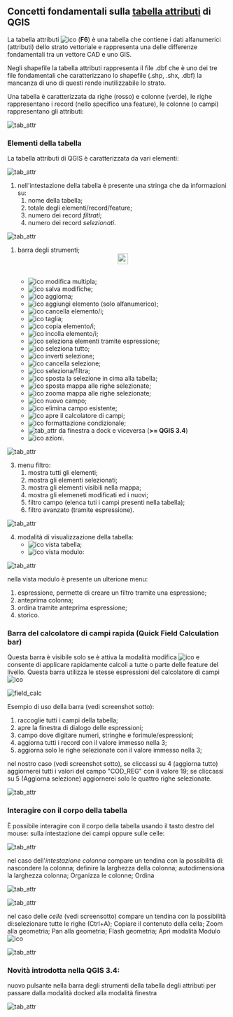 ## Concetti fondamentali sulla [tabella attributi](https://docs.qgis.org/testing/en/docs/user_manual/working_with_vector/attribute_table.html) di QGIS

La tabella attributi ![ico](/img/tabella_attributi/icon/mActionOpenTable.png) (**F6**) è una tabella che contiene i dati alfanumerici (attributi) dello strato vettoriale e rappresenta una delle differenze fondamentali tra un vettore CAD e uno GIS.

Negli shapefile la tabella attributi rappresenta il file .dbf che è uno dei tre file fondamentali che caratterizzano lo shapefile (.shp, .shx, .dbf) la mancanza di uno di questi rende inutilizzabile lo strato.

Una tabella è caratterizzata da righe (rosso) e colonne (verde), le righe rappresentano i record (nello specifico una feature), le colonne (o campi) rappresentano gli attributi:

![tab_attr](/img/tabella_attributi/tab_attr1.png)

### Elementi della tabella

La tabella attributi di QGIS è caratterizzata da vari elementi:

![tab_attr](/img/tabella_attributi/tab_attr2.png)

1. nell'intestazione della tabella è presente una stringa che da informazioni su:
    1. nome della tabella;
    2. totale degli elementi/record/feature;
    3. numero dei record _filtrati_;
    4. numero dei record _selezionati_.
   

![tab_attr](/img/tabella_attributi/tab_attr3_NEW.png)

1. barra degli strumenti;
<img width="24"  class="immagonobox" src="http://hfcqgis.opendatasicilia.it/it/latest/_images/mActionToggleEditing.png" Title="matita per attivare modifica" style="margin: 0 auto; display: block;" /><br>
  
    * ![ico](/img/tabella_attributi/icon/mActionMultiEdit.png) modifica multipla;<br>
    * ![ico](/img/tabella_attributi/icon/mActionFileSave.png) salva modifiche;<br>
    * ![ico](/img/tabella_attributi/icon/mActionDraw.png) aggiorna;<br>
    * ![ico](/img/tabella_attributi/icon/mActionNewTableRow.png) aggiungi elemento (solo alfanumerico);<br>
    * ![ico](/img/tabella_attributi/icon/mActionDeleteSelected.png) cancella elemento/i;<br>
    * ![ico](/img/tabella_attributi/icon/mActionEditCut.png ) taglia;<br>
    * ![ico](/img/tabella_attributi/icon/mActionEditCopy.png) copia elemento/i;<br>
    * ![ico](/img/tabella_attributi/icon/mActionEditPaste.png) incolla elemento/i;<br>
    * ![ico](/img/tabella_attributi/icon/mIconExpressionSelect.png) seleziona elementi tramite espressione;<br>
    * ![ico](/img/tabella_attributi/icon/mActionSelectAll.png) seleziona tutto;<br>
    * ![ico](/img/tabella_attributi/icon/mActionInvertSelection.png) inverti selezione;<br>
    * ![ico](/img/tabella_attributi/icon/mActionDeselectAll.png) cancella selezione;<br>
    * ![ico](/img/tabella_attributi/icon/mActionFilterMap.png) seleziona/filtra;<br>
    * ![ico](/img/tabella_attributi/icon/mActionSelectedToTop.png ) sposta la selezione in cima alla tabella;<br>
    * ![ico](/img/tabella_attributi/icon/mActionPanToSelected.png) sposta mappa alle righe selezionate;<br>
    * ![ico](/img/tabella_attributi/icon/mActionZoomToSelected.png) zooma mappa alle righe selezionate;<br>
    * ![ico](/img/tabella_attributi/icon/mActionNewAttribute.png) nuovo campo;<br>
    * ![ico](/img/tabella_attributi/icon/mActionDeleteAttribute.png) elimina campo esistente;<br>
    * ![ico](/img/tabella_attributi/icon/mActionCalculateField.png) apre il calcolatore di campi;<br>
    * ![ico](/img/tabella_attributi/icon/mActionConditionalFormatting.png) formattazione condizionale;<br>
    * ![tab_attr](/img/tabella_attributi/icon/mDockify.png) da finestra a dock e viceversa (**>= QGIS 3.4**)<br>
    * ![ico](/img/tabella_attributi/icon/mAction.png) azioni.<br>

![tab_attr](/img/tabella_attributi/tab_attr4.png)

3. menu filtro:
    1. mostra tutti gli elementi;
    2. mostra gli elementi selezionati;
    3. mostra gli elementi visibili nella mappa;
    4. mostra gli elemeneti modificati ed i nuovi;
    5. filtro campo (elenca tuti i campi presenti nella tabella);
    6. filtro avanzato (tramite espressione).

![tab_attr](/img/tabella_attributi/tab_attr5.png)

4. modalità di visualizzazione della tabella:
    * ![ico](/img/tabella_attributi/icon/mActionOpenTable.png)  vista tabella;
    * ![ico](/img/tabella_attributi/icon/mActionFormView.png) vista modulo:

![tab_attr](/img/tabella_attributi/tab_attr6.png)

nella vista modulo è presente un ulterione menu:

1. espressione, permette di creare un filtro tramite una espressione;
2. anteprima colonna;
3. ordina tramite anteprima espressione;
4. storico.

### Barra del calcolatore di campi rapida (Quick Field Calculation bar)

Questa barra è visibile solo se è attiva la modalità modifica ![ico](/img/tabella_attributi/icon/mActionToggleEditing.png) e consente di applicare rapidamente calcoli a tutte o parte delle feature del livello. Questa barra utilizza le stesse espressioni del calcolatore di campi ![ico](/img/tabella_attributi/icon/mActionCalculateField.png)

![field_calc](/img/field_calc_rapida1.png)

Esempio di uso della barra (vedi screenshot sotto):

1. raccoglie tutti i campi della tabella;
2. apre la finestra di dialogo delle espressioni;
3. campo dove digitare numeri, stringhe e forimule/espressioni;
4. aggiorna tutti i record con il valore immesso nella 3;
5. aggiorna solo le righe selezionate con il valore immesso nella 3;

nel nostro caso (vedi screenshot sotto), se cliccassi su 4 (aggiorna tutto) aggiornerei tutti i valori del campo "COD_REG" con il valore 19; se cliccassi su 5 (Aggiorna selezione) aggiornerei solo le quattro righe selezionate.

![tab_attr](/img/tabella_attributi/tab_attr11.png)

### Interagire con il corpo della tabella

È possibile interagire con il corpo della tabella usando il tasto destro del mouse: sulla intestazione dei campi oppure sulle celle:

![tab_attr](/img/tabella_attributi/tab_attr8.png)

nel caso dell'_intestazione colonna_ compare un tendina con la possibilità di: nascondere la colonna; definire la larghezza della colonna; autodimensiona la larghezza colonna; Organizza le colonne; Ordina

![tab_attr](/img/tabella_attributi/tab_attr9.png)

![tab_attr](/img/tabella_attributi/tab_attr10.png)


nel caso delle _celle_ (vedi screensotto) compare un tendina con la possibilità di:selezionare tutte le righe (Ctrl+A); Copiare il contenuto della cella; Zoom alla geometria; Pan alla geometria; Flash geometria; Apri modalità Modulo ![ico](/img/tabella_attributi/icon/mActionFormView.png)

![tab_attr](/img/tabella_attributi/tab_attr7.png)

### Novità introdotta nella QGIS 3.4:

nuovo pulsante nella barra degli strumenti della tabella degli attributi per passare dalla modalità docked alla modalità finestra

![tab_attr](/img/tabella_attributi/dockify.gif)
